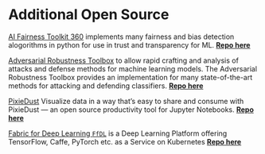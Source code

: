# Additional Open Source


[AI Fairness Toolkit 360](https://www.ibm.com/blogs/research/2018/09/ai-fairness-360/) implements many fairness and bias detection alogorithms in python for use in trust and transparency for ML. **[Repo here](https://github.com/IBM/AIF360)**

[Adversarial Robustness Toolbox](https://developer.ibm.com/code/open/projects/adversarial-robustness-toolbox/) to allow rapid crafting and analysis of attacks and defense methods for machine learning models. The Adversarial Robustness Toolbox provides an implementation for many state-of-the-art methods for attacking and defending classifiers. **[Repo here](https://github.com/IBM/adversarial-robustness-toolbox)**

[PixieDust](https://www.ibm.com/cloud/pixiedust) Visualize data in a way that’s easy to share and consume with PixieDust — an open source productivity tool for Jupyter Notebooks. **[Repo here](https://github.com/pixiedust/pixiedust)**

[Fabric for Deep Learning `FfDL`](https://developer.ibm.com/patterns/deploy-and-use-a-multi-framework-deep-learning-platform-on-kubernetes/) is a Deep Learning Platform offering TensorFlow, Caffe, PyTorch etc. as a Service on Kubernetes **[Repo here](https://github.com/IBM/FfDL)**


